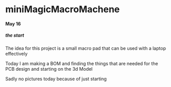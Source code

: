 # miniMagicMacroMachene

#### May 16

##### the start

The idea for this project is a small macro pad that can be used with a laptop effectively

Today I am making a BOM and finding the things that are needed for the PCB design and starting on the 3d Model

Sadly no pictures today because of just starting

